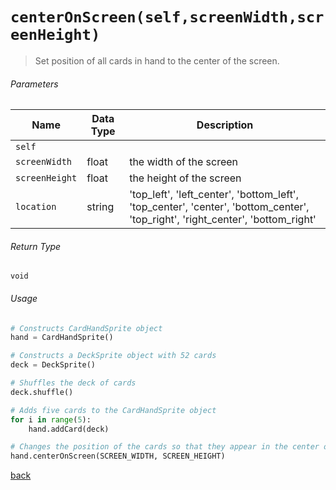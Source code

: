 <!-- Method Name -->

# <code>centerOnScreen(self,screenWidth,screenHeight)</code>

<!-- Method Description -->
> Set position of all cards in hand to the center of the screen.

<!-- Parameters -->
###### Parameters
| Name           | Data Type | Description                                                                                                                    |
| -------------- | --------- | ------------------------------------------------------------------------------------------------------------------------------ |
| `self`         |           |                                                                                                                                |
| `screenWidth`  | float     | the width of the screen                                                                                                        |
| `screenHeight` | float     | the height of the screen                                                                                                       |
| `location`     | string    | 'top_left', 'left_center', 'bottom_left', 'top_center', 'center', 'bottom_center', 'top_right', 'right_center', 'bottom_right' |

<!-- Return Type -->
###### Return Type
`void`

<!-- Method Example -->
###### Usage
```python
# Constructs CardHandSprite object
hand = CardHandSprite()

# Constructs a DeckSprite object with 52 cards
deck = DeckSprite()

# Shuffles the deck of cards
deck.shuffle()

# Adds five cards to the CardHandSprite object
for i in range(5):
    hand.addCard(deck)

# Changes the position of the cards so that they appear in the center of the screen
hand.centerOnScreen(SCREEN_WIDTH, SCREEN_HEIGHT)
```
<!-- Back to className.md -->
<!-- The path in this link will be the one that is used for the component -->
[back](../CardHandSprite.md)